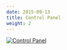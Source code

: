 ```yaml
---
date: 2015-09-13
title: Control Panel
weight: 2
---
```


[![Control Panel](/img/controlpanel_preview.png)](/img/controlpanel.png)
